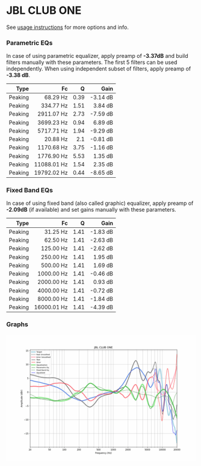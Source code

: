 # JBL CLUB ONE
See [usage instructions](https://github.com/jaakkopasanen/AutoEq#usage) for more options and info.

### Parametric EQs
In case of using parametric equalizer, apply preamp of **-3.37dB** and build filters manually
with these parameters. The first 5 filters can be used independently.
When using independent subset of filters, apply preamp of **-3.38 dB**.

| Type    | Fc          |    Q | Gain     |
|--------:|------------:|-----:|---------:|
| Peaking | 68.29 Hz    | 0.39 | -3.14 dB |
| Peaking | 334.77 Hz   | 1.51 | 3.84 dB  |
| Peaking | 2911.07 Hz  | 2.73 | -7.59 dB |
| Peaking | 3699.23 Hz  | 0.94 | 6.89 dB  |
| Peaking | 5717.71 Hz  | 1.94 | -9.29 dB |
| Peaking | 20.88 Hz    | 2.1  | -0.81 dB |
| Peaking | 1170.68 Hz  | 3.75 | -1.16 dB |
| Peaking | 1776.90 Hz  | 5.53 | 1.35 dB  |
| Peaking | 11088.01 Hz | 1.54 | 2.35 dB  |
| Peaking | 19792.02 Hz | 0.44 | -8.65 dB |

### Fixed Band EQs
In case of using fixed band (also called graphic) equalizer, apply preamp of **-2.09dB**
(if available) and set gains manually with these parameters.

| Type    | Fc          |    Q | Gain     |
|--------:|------------:|-----:|---------:|
| Peaking | 31.25 Hz    | 1.41 | -1.83 dB |
| Peaking | 62.50 Hz    | 1.41 | -2.63 dB |
| Peaking | 125.00 Hz   | 1.41 | -2.62 dB |
| Peaking | 250.00 Hz   | 1.41 | 1.95 dB  |
| Peaking | 500.00 Hz   | 1.41 | 1.69 dB  |
| Peaking | 1000.00 Hz  | 1.41 | -0.46 dB |
| Peaking | 2000.00 Hz  | 1.41 | 0.93 dB  |
| Peaking | 4000.00 Hz  | 1.41 | -0.72 dB |
| Peaking | 8000.00 Hz  | 1.41 | -1.84 dB |
| Peaking | 16000.01 Hz | 1.41 | -4.39 dB |

### Graphs
![](./JBL%20CLUB%20ONE.png)